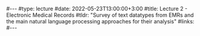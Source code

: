 #---
#type: lecture
#date: 2022-05-23T13:00:00+3:00
#title: Lecture 2 - Electronic Medical Records
#tldr: "Survey of text datatypes from EMRs and the main natural language processing approaches for their analysis"
#links: 
#---
#
